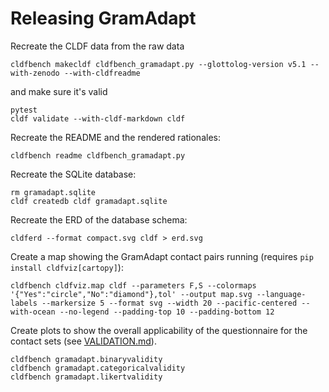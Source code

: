 # Releasing GramAdapt

Recreate the CLDF data from the raw data
```shell
cldfbench makecldf cldfbench_gramadapt.py --glottolog-version v5.1 --with-zenodo --with-cldfreadme
```
and make sure it's valid
```shell
pytest
cldf validate --with-cldf-markdown cldf
```

Recreate the README and the rendered rationales:
```shell
cldfbench readme cldfbench_gramadapt.py
```

Recreate the SQLite database:
```shell
rm gramadapt.sqlite
cldf createdb cldf gramadapt.sqlite
```

Recreate the ERD of the database schema:
```shell
cldferd --format compact.svg cldf > erd.svg
```

Create a map showing the GramAdapt contact pairs running (requires `pip install cldfviz[cartopy]`):
```shell
cldfbench cldfviz.map cldf --parameters F,S --colormaps '{"Yes":"circle","No":"diamond"},tol' --output map.svg --language-labels --markersize 5 --format svg --width 20 --pacific-centered --with-ocean --no-legend --padding-top 10 --padding-bottom 12
```

Create plots to show the overall applicability of the questionnaire for the contact sets (see [VALIDATION.md](VALIDATION.md)).
```shell
cldfbench gramadapt.binaryvalidity
cldfbench gramadapt.categoricalvalidity
cldfbench gramadapt.likertvalidity
```
